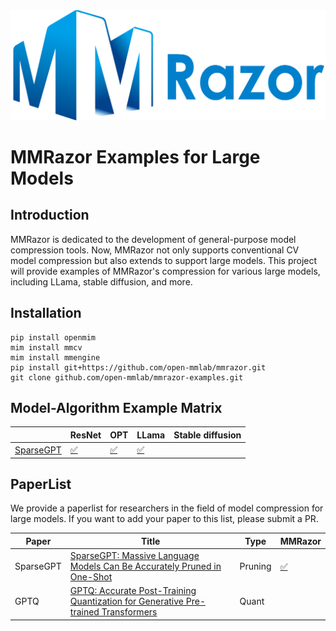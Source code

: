 <div align="center">
  <img src="../../resources/mmrazor-logo.png" width="600"/>
</div>

# MMRazor Examples for Large Models

## Introduction

MMRazor is dedicated to the development of general-purpose model compression tools. Now, MMRazor not only supports conventional CV model compression but also extends to support large models. This project will provide examples of MMRazor's compression for various large models, including LLama, stable diffusion, and more.

## Installation

```shell
pip install openmim
mim install mmcv
mim install mmengine
pip install git+https://github.com/open-mmlab/mmrazor.git
git clone github.com/open-mmlab/mmrazor-examples.git
```

## Model-Algorithm Example Matrix

|                                      | ResNet                                                     | OPT                                                          | LLama                                                          | Stable diffusion |
| ------------------------------------ | ---------------------------------------------------------- | ------------------------------------------------------------ | -------------------------------------------------------------- | ---------------- |
| [SparseGPT](algorithms/SparseGPT.md) | [:white_check_mark:](examples/ResNet/sparse_gpt/README.md) | [:white_check_mark:](examples/language_models/OPT/README.md) | [:white_check_mark:](examples/language_models/Llama/README.md) |                  |

## PaperList

We provide a paperlist for researchers in the field of model compression for large models. If you want to add your paper to this list, please submit a PR.

| Paper     | Title                                                                                                                 | Type    | MMRazor                                       |
| --------- | --------------------------------------------------------------------------------------------------------------------- | ------- | --------------------------------------------- |
| SparseGPT | [SparseGPT: Massive Language Models Can Be Accurately Pruned in One-Shot](https://arxiv.org/abs/2301.00774)           | Pruning | [:white_check_mark:](algorithms/SparseGPT.md) |
| GPTQ      | [GPTQ: Accurate Post-Training Quantization for Generative Pre-trained Transformers](https://arxiv.org/abs/2210.17323) | Quant   |                                               |
